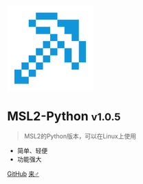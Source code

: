 ![logo](logo.png)

# MSL2-Python <small>v1.0.5</small>

> MSL2的Python版本，可以在Linux上使用

- 简单、轻便
- 功能强大

[GitHub](https://github.com/NTFS2020/MSL2-Python)
[来♂](README)